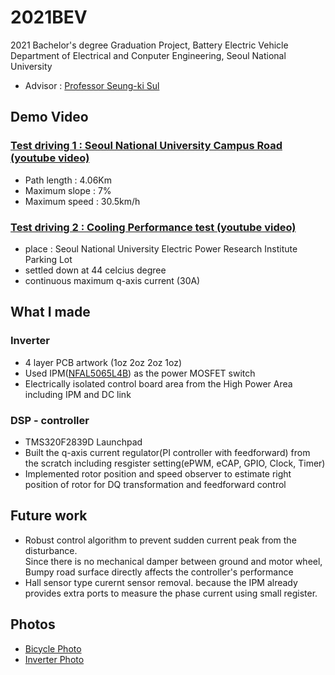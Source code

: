 # 2021BEV 
2021 Bachelor's degree Graduation Project, Battery Electric Vehicle  
Department of Electrical and Conputer Engineering, Seoul National University  

- Advisor : [Professor Seung-ki Sul](http://eepel.snu.ac.kr/wordpress/professor/)

## Demo Video

### [Test driving 1 : Seoul National University Campus Road (youtube video)](https://youtu.be/eKn_GJneaUU)
- Path length : 4.06Km
- Maximum slope : 7%
- Maximum speed : 30.5km/h

### [Test driving 2 : Cooling Performance test (youtube video)](https://youtu.be/0JFbmtatzrk)
- place : Seoul National University Electric Power Research Institute Parking Lot
- settled down at 44 celcius degree
- continuous maximum q-axis current (30A)

## What I made

### Inverter
- 4 layer PCB artwork (1oz 2oz 2oz 1oz) 
- Used IPM([NFAL5065L4B](https://kr.mouser.com/datasheet/2/308/1/NFAL5065L4B_D-2317681.pdf)) as the power MOSFET switch
- Electrically isolated control board area from the High Power Area including IPM and DC link

### DSP - controller
- TMS320F2839D Launchpad
- Built the q-axis current regulator(PI controller with feedforward) from the scratch including resgister setting(ePWM, eCAP, GPIO, Clock, Timer)
- Implemented rotor position and speed observer to estimate right position of rotor for DQ transformation and feedforward control

## Future work
- Robust control algorithm to prevent sudden current peak from the disturbance.   
  Since there is no mechanical damper between ground and motor wheel, Bumpy road surface directly affects the controller's performance
- Hall sensor type curernt sensor removal. because the IPM already provides extra ports to measure the phase current using small register.

## Photos
- [Bicycle Photo](https://photos.app.goo.gl/71CFiTBS6PbSPb559)
- [Inverter Photo](https://photos.app.goo.gl/JQpmmjE8fstSpoiK7)
